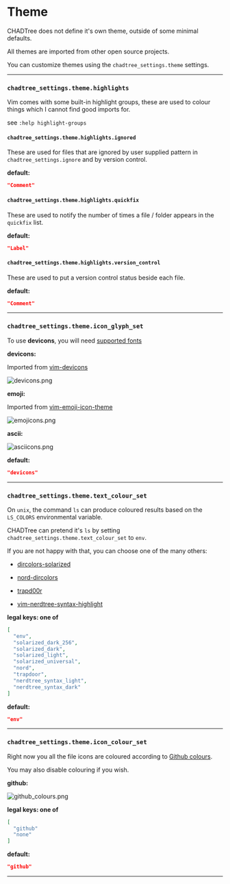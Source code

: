 # Theme

CHADTree does not define it's own theme, outside of some minimal defaults.

All themes are imported from other open source projects.

You can customize themes using the `chadtree_settings.theme` settings.

---

### `chadtree_settings.theme.highlights`

Vim comes with some built-in highlight groups, these are used to colour things which I cannot find good imports for.

see `:help highlight-groups`

#### `chadtree_settings.theme.highlights.ignored`

These are used for files that are ignored by user supplied pattern in `chadtree_settings.ignore` and by version control.

**default:**

```json
"Comment"
```

#### `chadtree_settings.theme.highlights.quickfix`

These are used to notify the number of times a file / folder appears in the `quickfix` list.

**default:**

```json
"Label"
```

#### `chadtree_settings.theme.highlights.version_control`

These are used to put a version control status beside each file.

**default:**

```json
"Comment"
```

---

### `chadtree_settings.theme.icon_glyph_set`

To use **devicons**, you will need [supported fonts](https://github.com/ryanoasis/nerd-fonts#font-installation)

**devicons:**

Imported from [vim-devicons](https://github.com/ryanoasis/vim-devicons)

![devicons.png](https://github.com/ms-jpq/chadtree/raw/chad/docs/img/icons_devicons.png)

**emoji:**

Imported from [vim-emoji-icon-theme](https://github.com/adelarsq/vim-emoji-icon-theme)

![emojicons.png](https://github.com/ms-jpq/chadtree/raw/chad/docs/img/icons_emoji.png)

**ascii:**

![asciicons.png](https://github.com/ms-jpq/chadtree/raw/chad/docs/img/icons_ascii.png)

**default:**

```json
"devicons"
```

---

### `chadtree_settings.theme.text_colour_set`

On `unix`, the command `ls` can produce coloured results based on the `LS_COLORS` environmental variable.

CHADTree can pretend it's `ls` by setting `chadtree_settings.theme.text_colour_set` to `env`.

If you are not happy with that, you can choose one of the many others:

- [dircolors-solarized](https://github.com/seebi/dircolors-solarized)

- [nord-dircolors](https://github.com/arcticicestudio/nord-dircolors)

- [trapd00r](https://github.com/trapd00r/LS_COLORS)

- [vim-nerdtree-syntax-highlight](https://github.com/tiagofumo/vim-nerdtree-syntax-highlight)

**legal keys: one of**

```json
[
  "env",
  "solarized_dark_256",
  "solarized_dark",
  "solarized_light",
  "solarized_universal",
  "nord",
  "trapdoor",
  "nerdtree_syntax_light",
  "nerdtree_syntax_dark"
]
```

**default:**

```json
"env"
```


---

### `chadtree_settings.theme.icon_colour_set`

Right now you all the file icons are coloured according to [Github colours](https://github.com/github/linguist).

You may also disable colouring if you wish.

**github:**

![github_colours.png](https://raw.githubusercontent.com/ms-jpq/chadtree/chad/docs/img/github_colours.png)

**legal keys: one of**

```json
[
  "github"
  "none"
]
```

**default:**

```json
"github"
```

---
